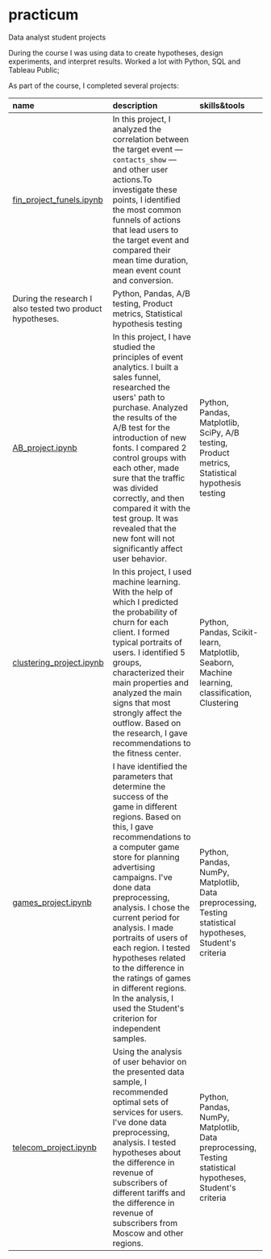 # practicum
Data analyst student projects

During the course I was using data to create hypotheses, design experiments, and interpret results. Worked a lot with Python, SQL and Tableau Public;

As part of the course, I completed several projects:

| name | description | skills&tools |
| :-------------------- | :-------------------- |:--------------------|
| [fin_project_funels.ipynb](https://github.com/katmazi/practicum-projects/blob/main/fin_project_funels.ipynb "Practicum:") | In this project, I analyzed the correlation between the target event — `contacts_show` — and other user actions.To investigate these points, I identified the most common funnels of actions that lead users to the target event and compared their mean time duration, mean event count and conversion.
During the research I also tested two product hypotheses. | Python, Pandas, A/B testing, Product metrics, Statistical hypothesis testing |
| [AB_project.ipynb](https://github.com/katmazi/practicum-projects/blob/main/AB_project.ipynb "Practicum:") | In this project, I have studied the principles of event analytics. I built a sales funnel, researched the users' path to purchase. Analyzed the results of the A/B test for the introduction of new fonts. I compared 2 control groups with each other, made sure that the traffic was divided correctly, and then compared it with the test group. It was revealed that the new font will not significantly affect user behavior. | Python, Pandas, Matplotlib, SciPy, A/B testing, Product metrics, Statistical hypothesis testing |
| [clustering_project.ipynb](https://github.com/katmazi/practicum-projects/blob/main/clustering_project.ipynb "Practicum:")  | In this project, I used machine learning. With the help of which I predicted the probability of churn for each client. I formed typical portraits of users. I identified 5 groups, characterized their main properties and analyzed the main signs that most strongly affect the outflow. Based on the research, I gave recommendations to the fitness center. | Python, Pandas, Scikit-learn, Matplotlib, Seaborn, Machine learning, classification, Clustering |
| [games_project.ipynb](https://github.com/katmazi/practicum-projects/blob/main/games_project.ipynb "Practicum:")| I have identified the parameters that determine the success of the game in different regions. Based on this, I gave recommendations to a computer game store for planning advertising campaigns. I've done data preprocessing, analysis. I chose the current period for analysis. I made portraits of users of each region. I tested hypotheses related to the difference in the ratings of games in different regions. In the analysis, I used the Student's criterion for independent samples. | Python, Pandas, NumPy, Matplotlib, Data preprocessing, Testing statistical hypotheses, Student's criteria |
| [telecom_project.ipynb](https://github.com/katmazi/practicum-projects/blob/main/telecom_project.ipynb "Practicum:")| Using the analysis of user behavior on the presented data sample, I recommended optimal sets of services for users. I've done data preprocessing, analysis. I tested hypotheses about the difference in revenue of subscribers of different tariffs and the difference in revenue of subscribers from Moscow and other regions. | Python, Pandas, NumPy, Matplotlib, Data preprocessing, Testing statistical hypotheses, Student's criteria |


